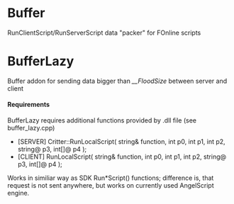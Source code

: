 Buffer
======

RunClientScript/RunServerScript data "packer" for FOnline scripts

BufferLazy
===========

Buffer addon for sending data bigger than *__FloodSize* between server and client

#### Requirements ####
BufferLazy requires additional functions provided by .dll file (see buffer_lazy.cpp)

* [SERVER] Critter::RunLocalScript( string& function, int p0, int p1, int p2, string@ p3, int[]@ p4 );
* [CLIENT] RunLocalScript( string& function, int p0, int p1, int p2, string@ p3, int[]@ p4 );

Works in similiar way as SDK Run*Script() functions; difference is, that request is not sent anywhere, but works on currently used AngelScript engine.
